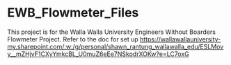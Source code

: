 # EWB_Flowmeter_Files
This project is for the Walla Walla University Engineers Without Boarders Flowmeter Project.
Refer to the doc for set up 
https://wallawallauniversity-my.sharepoint.com/:w:/g/personal/shawn_rantung_wallawalla_edu/ESLMovy__mZHjvF1CXyYmkcBL_U0muZ6eEe7NSkodrXOKw?e=LC7oxG
